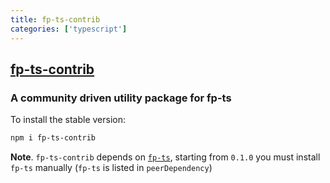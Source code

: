 ```yaml
---
title: fp-ts-contrib
categories: ['typescript']
---
```

## [fp-ts-contrib](https://github.com/gcanti/fp-ts-contrib)

### A community driven utility package for fp-ts


To install the stable version:

```sh
npm i fp-ts-contrib
```

**Note**. `fp-ts-contrib` depends on [`fp-ts`](https://github.com/gcanti/fp-ts), starting from `0.1.0` you must install `fp-ts` manually (`fp-ts` is listed in `peerDependency`)
